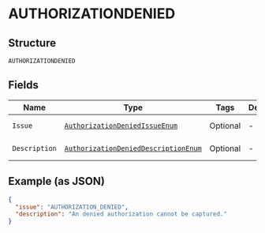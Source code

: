 
# AUTHORIZATIONDENIED

## Structure

`AUTHORIZATIONDENIED`

## Fields

| Name | Type | Tags | Description | Getter | Setter |
|  --- | --- | --- | --- | --- | --- |
| `Issue` | [`AuthorizationDeniedIssueEnum`](../../doc/models/authorization-denied-issue-enum.md) | Optional | - | AuthorizationDeniedIssueEnum getIssue() | setIssue(AuthorizationDeniedIssueEnum issue) |
| `Description` | [`AuthorizationDeniedDescriptionEnum`](../../doc/models/authorization-denied-description-enum.md) | Optional | - | AuthorizationDeniedDescriptionEnum getDescription() | setDescription(AuthorizationDeniedDescriptionEnum description) |

## Example (as JSON)

```json
{
  "issue": "AUTHORIZATION_DENIED",
  "description": "An denied authorization cannot be captured."
}
```

